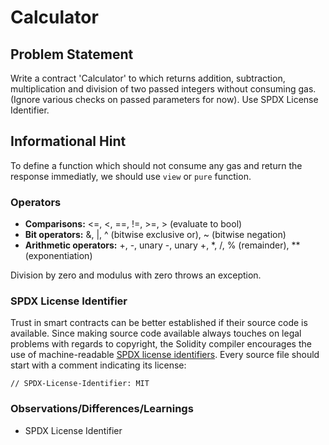 # Calculator
## Problem Statement

Write a contract 'Calculator' to which returns addition, subtraction, multiplication and division of two passed integers without consuming gas. (Ignore various checks on passed parameters for now). Use SPDX License Identifier.

## Informational Hint
To define a function which should not consume any gas and return the response immediatly, we should use `view` or `pure` function.

### Operators

* **Comparisons:** <=, <, ==, !=, >=, > (evaluate to bool)
* **Bit operators:** &, |, ^ (bitwise exclusive or), ~ (bitwise negation)
* **Arithmetic operators:** +, -, unary -, unary +, *, /, % (remainder), ** (exponentiation)

Division by zero and modulus with zero throws an exception.

### SPDX License Identifier

Trust in smart contracts can be better established if their source code is available. Since making source code available always touches on legal problems with regards to copyright, the Solidity compiler encourages the use of machine-readable [SPDX license identifiers](https://spdx.org/). Every source file should start with a comment indicating its license:

`// SPDX-License-Identifier: MIT`


### Observations/Differences/Learnings
- SPDX License Identifier
